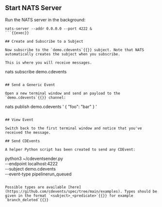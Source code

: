 ## Start NATS Server

Run the NATS server in the background:

```
nats-server --addr 0.0.0.0 --port 4222 &
```{{exec}}

## Create and Subscribe to a Subject

Now subscribe to the `demo.cdevents`{{}} subject. Note that NATS automatically creates the subject when you subscribe.

This is where you will receive messages.

```
nats subscribe demo.cdevents
```{{exec}}

## Send a Generic Event

Open a new terminal window and send an payload to the `demo.cdevents`{{}} channel:

```
nats publish demo.cdevents '
{
  "foo": "bar"
}
'
```{{exec}}

## View Event

Switch back to the first terminal window and notice that you've received the message.

## Send CDEvents

A helper Python script has been created to send any CDEvent:

```
python3 ~/cdeventsender.py \
  --endpoint localhost:4222 \
  --subject demo.cdevents \
  --event-type pipelinerun_queued
```{{exec}}

Possible types are available [here](https://github.com/cdevents/spec/tree/main/examples). Types should be given in the format `<subject>_<predicate>`{{}} for example `branch_deleted`{{}}